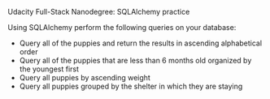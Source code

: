 Udacity Full-Stack Nanodegree: SQLAlchemy practice

Using SQLAlchemy perform the following queries on your database:

* Query all of the puppies and return the results in ascending alphabetical order
* Query all of the puppies that are less than 6 months old organized by the youngest first
* Query all puppies by ascending weight
* Query all puppies grouped by the shelter in which they are staying
